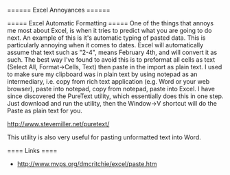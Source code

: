====== Excel Annoyances ======

===== Excel Automatic Formatting =====
One of the things that annoys me most about Excel, is when it tries to predict what you are going to do next.  An example of this is it's automatic typing of pasted data.  This is particularly annoying when it comes to dates.  Excel will automatically assume that text such as "2-4", means February 4th, and will convert it as such.  The best way I've found to avoid this is to preformat all cells as text (Select All, Format->Cells, Text) then paste in the import as plain text.  I used to make sure my clipboard was in plain text by using notepad as an intermediary, i.e. copy from rich text application (e.g. Word or your web browser), paste into notepad, copy from notepad, paste into Excel.  I have since discovered the PureText utility, which essentially does this in one step.  Just download and run the utility, then the Window->V shortcut will do the Paste as plain text for you.

http://www.stevemiller.net/puretext/

This utility is also very useful for pasting unformatted text into Word.

==== Links ====
  * http://www.mvps.org/dmcritchie/excel/paste.htm